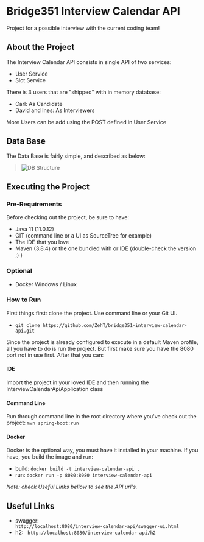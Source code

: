 # Bridge351 Interview Calendar API
Project for a possible interview with the current coding team!

## About the Project
The Interview Calendar API consists in single API of two services:
- User Service
- Slot Service

There is 3 users that are "shipped" with in memory database:
- Carl: As Candidate
- David and Ines: As Interviewers

More Users can be add using the POST defined in User Service

## Data Base
The Data Base is fairly simple, and described as below:
> ![DB Structure](https://github.com/ZehT/bridge351-interview-calendar-api/tree/main/src/main/resources/db/db_structure.png)

## Executing the Project
### Pre-Requirements
Before checking out the project, be sure to have:
- Java 11 (11.0.12)
- GIT (command line or a UI as SourceTree for example)
- The IDE that you love
- Maven (3.8.4) or the one bundled with or IDE (double-check the version ;) )

### Optional
- Docker Windows / Linux

### How to Run
First things first: clone the project. Use command line or your Git UI.
- ```git clone https://github.com/ZehT/bridge351-interview-calendar-api.git ```

Since the project is already configured to execute in a default Maven profile, all you have to do is run the project. But first make sure you have the 8080 port not in use first. After that you can:

#### IDE
Import the project in your loved IDE and then running the InterviewCalendarApiApplication class

#### Command Line
Run through command line in the root directory where you've check out the project: ``` mvn spring-boot:run ```

#### Docker
Docker is the optional way, you must have it installed in your machine. If you have, you build the image and run:

- build: ```docker build -t interview-calendar-api .```
- run: ```docker run -p 8080:8080 interview-calendar-api```  
 
_Note: check Useful Links bellow to see the API url's._

## Useful Links
- swagger: <code> http://localhost:8080/interview-calendar-api/swagger-ui.html </code>
- h2: <code> http://localhost:8080/interview-calendar-api/h2 </code>